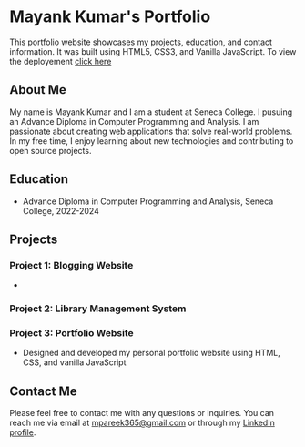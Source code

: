 # Mayank Kumar's Portfolio

This portfolio website showcases my projects, education, and contact information. It was built using HTML5, CSS3, and Vanilla JavaScript. To view the deployement [click here](https://mayank-pareek.github.io/Mayank-Portfolio/)

## About Me

My name is Mayank Kumar and I am a student at Seneca College. I pusuing an Advance Diploma in Computer Programming and Analysis. I am passionate about creating web applications that solve real-world problems. In my free time, I enjoy learning about new technologies and contributing to open source projects.

## Education

- Advance Diploma in Computer Programming and Analysis, Seneca College, 2022-2024

## Projects

### Project 1: Blogging Website
-

### Project 2: Library Management System

### Project 3: Portfolio Website
- Designed and developed my personal portfolio website using HTML, CSS, and vanilla JavaScript


## Contact Me

Please feel free to contact me with any questions or inquiries. You can reach me via email at mpareek365@gmail.com or through my [LinkedIn profile](linkedin.com/in/mayank-kumar-350581228).
